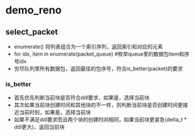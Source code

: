 # demo_reno

## select_packet
- enumerate() 将列表组合为一个索引序列，返回索引和对应的元素
- for idx, item in enumerate(packet_queue) #枚举queue里的数据包item和序号idx
- 穷尽队列里所有数据包，返回最佳的包序号，符合is_better(packet)的要求

### is_better
- 首先优先判断当前块是否符合ddl要求，如果是，选择当前块
- 其次如果当前块创建时间和其他块的不一样，则判断当前块是否创建时间更接近当前时刻，如果是，选择当前块
- 如果不满足ddl要求而且两个块的创建时间相同，如果当前块更紧急(delta_t * ddl更大)，返回当前块